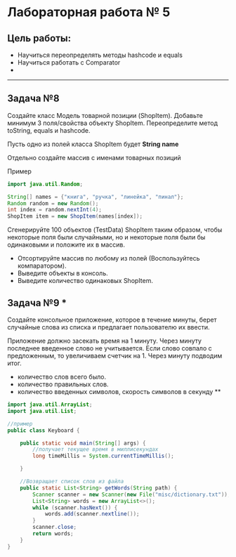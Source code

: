 # Лабораторная работа № 5

## Цель работы:
- Научиться переопределять методы hashcode и equals
- Научиться работать с Comparator
- 
---

## Задача №8

Создайте класс Модель товарной позиции (ShopItem). Добавьте минимум 3 поля/свойства объекту ShopItem.
Переопределите метод toString, equals и hashcode. 

Пусть одно из полей класса ShopItem будет **String name**

Отдельно создайте массив с именами товарных позиций

Пример

```java
import java.util.Random;

String[] names = {"книга", "ручка", "линейка", "пинал"};
Random random = new Random();
int index = random.nextInt(4);
ShopItem item = new ShopItem(names[index]);
```

Сгенерируйте 100 объектов (TestData) ShopItem таким образом, чтобы некоторые поля были случайными, но и некоторые поля были бы одинаковыми и положите их в массив.

- Отсортируйте массив по любому из полей (Воспользуйтесь компаратором). 
- Выведите объекты в консоль.
- Выведите количество одинаковых ShopItem.

## Задача №9 *

Создайте консольное приложение, которое в течение минуты, берет случайные слова из списка и
предлагает пользователю их ввести.


Приложение должно засекать время на 1 минуту. Через минуту последнее введенное слово не учитывается.
Если слово совпало с предложенным, то увеличиваем счетчик на 1.
Через минуту подводим итог.

- количество слов всего было.
- количество правильных слов.
- количество введенных символов, скорость символов в секунду ** 

```java
import java.util.ArrayList;
import java.util.List;

//пример
public class Keyboard {

    public static void main(String[] args) {
        //получает текущее время в миллисекундах
        long timeMillis = System.currentTimeMillis();

    }

    //Возвращает список слов из файла
    public static List<String> getWords(String path) {
        Scanner scanner = new Scanner(new File("misc/dictionary.txt"));
        List<String> words = new ArrayList<>();
        while (scanner.hasNext()) {
            words.add(scanner.nextline());
        }
        scanner.close;
        return words;
    }
}
```


